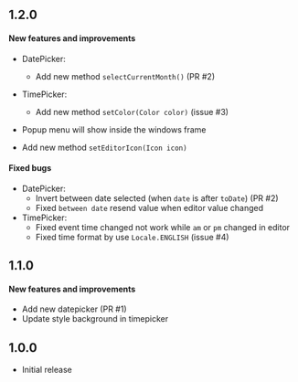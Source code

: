 ## 1.2.0

#### New features and improvements

- DatePicker:
  - Add new method `selectCurrentMonth()` (PR #2)
- TimePicker:
  - Add new method `setColor(Color color)` (issue #3)

- Popup menu will show inside the windows frame
- Add new method `setEditorIcon(Icon icon)`

#### Fixed bugs

- DatePicker:
  - Invert between date selected (when `date` is after `toDate`) (PR #2)
  - Fixed `between date` resend value when editor value changed
- TimePicker: 
  - Fixed event time changed not work while `am` or `pm` changed in editor
  - Fixed time format by use `Locale.ENGLISH` (issue #4)

## 1.1.0

#### New features and improvements

- Add new datepicker (PR #1) 
- Update style background in timepicker

## 1.0.0

- Initial release
